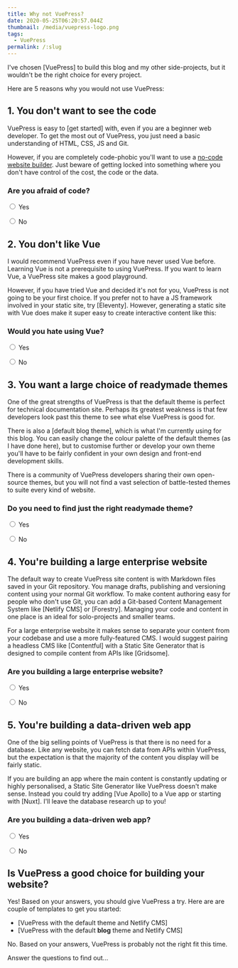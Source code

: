```yaml
---
title: Why not VuePress?
date: 2020-05-25T06:20:57.044Z
thumbnail: /media/vuepress-logo.png
tags:
  - VuePress
permalink: /:slug
---
```

I've chosen \[VuePress] to build this blog and my other side-projects, but it wouldn't be the right choice for every project.

Here are 5 reasons why you would not use VuePress:

## 1. You don't want to see the code

VuePress is easy to \[get started] with, even if you are a beginner web developer. To get the most out of VuePress, you just need a basic understanding of HTML, CSS, JS and Git.

However, if you are completely code-phobic you'll want to use a [no-code website builder](https://www.nocode.tech/category/website-builders). Just beware of getting locked into something where you don't have control of the cost, the code or the data.

### Are you afraid of code?

<label><input type="radio" v-model="code" value="yes"> Yes</label>

<label><input type="radio" v-model="code" value="no"> No</label>

## 2. You don't like Vue

I would recommend VuePress even if you have never used Vue before. Learning Vue is not a prerequisite to using VuePress. If you want to learn Vue, a VuePress site makes a good playground.

However, if you have tried Vue and decided it's not for you, VuePress is not going to be your first choice. If you prefer not to have a JS framework involved in your static site, try \[Eleventy]. However, generating a static site with Vue does make it super easy to create interactive content like this:

### Would you hate using Vue?

<label><input type="radio" v-model="vue" value="yes"> Yes</label>

<label><input type="radio" v-model="vue" value="no"> No</label>

## 3. You want a large choice of readymade themes

One of the great strengths of VuePress is that the default theme is perfect for technical documentation site. Perhaps its greatest weakness is that few developers look past this theme to see what else VuePress is good for. 

There is also a \[default blog theme], which is what I'm currently using for this blog. You can easily change the colour palette of the default themes (as I have done here), but to customise further or develop your own theme you'll have to be fairly confident in your own design and front-end development skills.

There is a community of VuePress developers sharing their own open-source themes, but you will not find a vast selection of battle-tested themes to suite every kind of website.

### Do you need to find just the right readymade theme?

<label><input type="radio" v-model="themes" value="yes"> Yes</label>

<label><input type="radio" v-model="themes" value="no"> No</label>

## 4. You're building a large enterprise website

The default way to create VuePress site content is with Markdown files saved in your Git repository. You manage drafts, publishing and versioning content using your normal Git workflow. To make content authoring easy for people who don't use Git, you can add a Git-based Content Management System like \[Netlify CMS] or \[Forestry]. Managing your code and content in one place is an ideal for solo-projects and smaller teams.

For a large enterprise website it makes sense to separate your content from your codebase and use a more fully-featured CMS. I would suggest pairing a headless CMS like [Contentful] with a Static Site Generator that is designed to compile content from APIs like [Gridsome].

### Are you building a large enterprise website?

<label><input type="radio" v-model="enterprise" value="yes"> Yes</label>

<label><input type="radio" v-model="enterprise" value="no"> No</label>

## 5. You're building a data-driven web app

One of the big selling points of VuePress is that there is no need for a database. Like any website, you can fetch data from APIs within VuePress, but the expectation is that the majority of the content you display will be fairly static.

If you are building an app where the main content is constantly updating or highly personalised, a Static Site Generator like VuePress doesn't make sense. Instead you could try adding [Vue Apollo] to a Vue app or starting with [Nuxt]. I'll leave the database research up to you!

### Are you building a data-driven web app?

<label><input type="radio" v-model="data" value="yes"> Yes</label>

<label><input type="radio" v-model="data" value="no"> No</label>

## Is VuePress a good choice for building your website?

<div v-if="vuepress === 'yes'">

Yes! Based on your answers, you should give VuePress a try. Here are are couple of templates to get you started:

- [VuePress with the default theme and Netlify CMS]
- [VuePress with the default **blog** theme and Netlify CMS]

</div>
<div v-else-if="vuepress === 'no'">

No. Based on your answers, VuePress is probably not the right fit this time.

</div>
<div v-else>

Answer the questions to find out...

</div>

<script>
module.exports = {
  data() {
    return {
      code: null,
      vue: null,
      themes: null,
      enterprise: null,
      data: null
    }
  },
  computed: {
    vuepress() {
      if (this.code === 'yes' || this.vue === 'yes' || this.themes === 'yes' || this.enterprise === 'yes' || this.data === 'yes') {
        return 'no';
      } else if (this.code === 'no' && this.vue === 'no' && this.themes === 'no' && this.enterprise === 'no' && this.data === 'no') {
        return 'yes';
      }
    }
  }
};
</script>